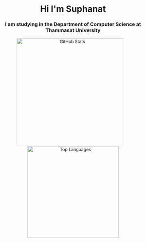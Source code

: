 <h1 align="center">Hi I'm Suphanat</h1>
<h3 align="center">I am studying in the Department of Computer Science at Thammasat University</h3>

<p align="center">
  <img src="https://github-readme-stats.vercel.app/api?username=suphanatchanlek30&theme=holi&show_icons=true" alt="GitHub Stats" width="350">
  &nbsp;&nbsp;&nbsp;&nbsp;
  <img src="https://github-readme-stats.vercel.app/api/top-langs/?username=suphanatchanlek30&layout=compact" alt="Top Languages" width="300">
</p>
